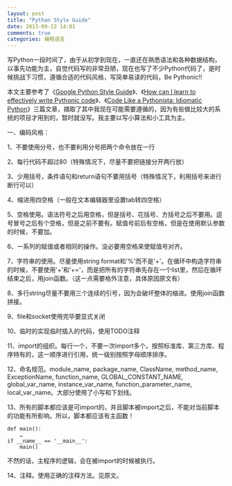 ```yaml
---
layout: post
title: "Python Style Guide"
date: 2013-09-22 14:01
comments: true
categories: 编程语言
---
```


写Python一段时间了，由于从初学到现在，一直还在熟悉语法和各种数据结构，以事先功能为主，自觉代码写的非常丑陋，现在也写了不少Python代码了，是时候挑战下习惯，遵循合适的代码风格，写简单易读的代码，Be Pythonic!!

本文主要参考了《[Google Python Style Guide](http://google-styleguide.googlecode.com/svn/trunk/pyguide.html)》、《[How can I learn to effectively write Pythonic code](http://programmers.stackexchange.com/questions/119913/how-can-i-learn-to-effectively-write-pythonic-code)》、《[Code Like a Pythonista: Idiomatic Python](http://python.net/~goodger/projects/pycon/2007/idiomatic/handout.html)》三篇文章，摘取了其中我现在可能需要遵循的，因为有些做比较大的系统的项目才用到的，暂时就没写。我主要以写小算法和小工具为主。

一、编码风格：

1、不要使用分号，也不要利用分号把两个命令放在一行

2、每行代码不超过80（特殊情况下，尽量不要把链接分开两行放）

3、少用括号，条件语句和return语句不要用括号（特殊情况下，利用括号来进行断行可以）

4、缩进用四空格（一般在文本编辑器里设置tab转四空格）

5、空格使用。语法符号之后用空格，但是括号、花括号、方括号之后不要用。逗号冒号之后有个空格，但是之前不要有。赋值号前后有空格，但是在使用默认参数的时候，不要加。

6、一系列的赋值或者相同的操作。没必要用空格来使赋值号对齐。

7、字符串的使用。尽量使用string format和'%'而不是'+'。在循环中构造字符串的时候，不要使用'+'和'+='，而是把所有的字符串先存在一个list里，然后在循环结束之后，用join函数。（这一点需要格外注意，具体原因原文有）

8、多行string尽量不要用三个连续的引号，因为会破坏整体的缩进。使用join函数拼接。

9、file和socket使用完毕要显式关闭

10、临时的实现临时插入的代码，使用TODO注释

11、import的组织。每行一个，不要一次import多个。按照标准库、第三方库、程序特有的，这一顺序进行引用，统一级别按照字母顺序排序。

12、命名规范。module_name, package_name, ClassName, method_name, ExceptionName, function_name, GLOBAL_CONSTANT_NAME, global_var_name, instance_var_name, function_parameter_name, local_var_name。大部分使用了小写和下划线。

13、所有的脚本都应该是可import的，并且脚本被import之后，不能对当前脚本的功能有所影响。所以，脚本都应该有主函数！

    def main():
    	…
    if __name__ == '__main__':
    	main()

不然的话，主程序的逻辑，会在被import的时候被执行。

14、注释。使用正确的注释方法。见原文。